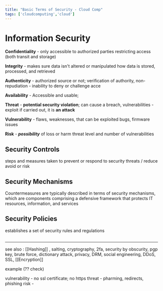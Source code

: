 ```yaml
---
title: "Basic Terms of Security - Cloud Comp"
tags: ['cloudcomputing','cloud']
---
```


# Information Security 

**Confidentiality** - only accessible to authorized parties
restricting access
(both transit and storage)

**Integrity** - makes sure data isn't altered or manipulated 
how data is stored, processed, and retrieved 

**Authenticity** - authorized source or not; verification of authority, 
non-repudiation - inability to deny or challenge acce 

**Availability** - Accessible and usable; 

**Threat** - **potential security violation**; 
can cause a breach, 
vulnerabilities - exploit 
if carried out, it is **an attack**

**Vulnerability** - flaws, weaknesses, that can be exploited
bugs, firmware issues

**Risk** - **_possibility_** of loss or harm
threat level and number of vulnerabilities 

## Security Controls
steps and measures taken to prevent or respond to security threats / reduce avoid or risk 
## Security Mechanisms
Countermeasures are typically described in terms of security mechanisms, which are components comprising a defensive framework that protects IT resources, information, and services
## Security Policies
establishes a set of security rules and regulations
## 

---
see also : [[Hashing]] , salting, cryptography, 2fa, security by obscurity, pgp key, brute force, dictionary attack, privacy, DRM, social engineering, DDoS, SSL, [[Encryption]]


example (?? check)

vulnerability - no ssl certificate; no https
threat - pharming, redirects, phishing
risk - 

